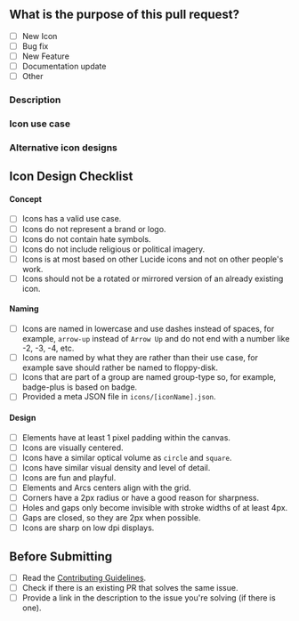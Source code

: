 <!-- Thank you for contributing! -->

## What is the purpose of this pull request? <!-- (put an "X" next to an item) -->

- [ ] New Icon
- [ ] Bug fix
- [ ] New Feature
- [ ] Documentation update
- [ ] Other

### Description
<!-- Please insert your description here and provide info about the "what" this PR is contribution -->

### Icon use case <!-- ONLY for new icons, remove this part if not icon PR -->
<!-- What is the purpose of this icon? For each icon added, please insert at least two real life use cases (the more the better). Text like "it's a car icon" is not accepted. -->

### Alternative icon designs <!-- ONLY for new icons, remove this part if not icon PR -->
<!-- If you have any alternative icon designs, please attach them here. -->

## Icon Design Checklist <!-- ONLY for new icons, remove this part if not icon PR -->

#### Concept <!-- ONLY for new icons -->

- [ ] Icons has a valid use case.
- [ ] Icons do not represent a brand or logo.
- [ ] Icons do not contain hate symbols.
- [ ] Icons do not include religious or political imagery.
- [ ] Icons is at most based on other Lucide icons and not on other people's work.
- [ ] Icons should not be a rotated or mirrored version of an already existing icon.

#### Naming <!-- ONLY for new icons -->

- [ ] Icons are named in lowercase and use dashes instead of spaces, for example, `arrow-up` instead of `Arrow Up` and do not end with a number like -2, -3, -4, etc.
- [ ] Icons are named by what they are rather than their use case, for example save should rather be named to floppy-disk.
- [ ] Icons that are part of a group are named group-type so, for example, badge-plus is based on badge.
- [ ] Provided a meta JSON file in `icons/[iconName].json`.

#### Design <!-- ONLY for new icons -->

- [ ] Elements have at least 1 pixel padding within the canvas.
- [ ] Icons are visually centered.
- [ ] Icons have a similar optical volume as `circle` and `square`.
- [ ] Icons have similar visual density and level of detail.
- [ ] Icons are fun and playful.
- [ ] Elements and Arcs centers align with the grid.
- [ ] Corners have a 2px radius or have a good reason for sharpness.
- [ ] Holes and gaps only become invisible with stroke widths of at least 4px.
- [ ] Gaps are closed, so they are 2px when possible.
- [ ] Icons are sharp on low dpi displays.

## Before Submitting <!-- For every PR! -->

- [ ] Read the [Contributing Guidelines](https://github.com/lucide-icons/lucide/blob/main/CONTRIBUTING.md).
- [ ] Check if there is an existing PR that solves the same issue.
- [ ] Provide a link in the description to the issue you're solving (if there is one).
